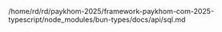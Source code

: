 /home/rd/rd/paykhom-2025/framework-paykhom-com-2025-typescript/node_modules/bun-types/docs/api/sql.md